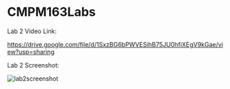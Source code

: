 # CMPM163Labs

Lab 2 Video Link:

https://drive.google.com/file/d/1SxzBG6bPWVESihB75JU0hfiXEgV9kGae/view?usp=sharing

Lab 2 Screenshot:

![lab2screenshot](https://doc-0o-5o-docs.googleusercontent.com/docs/securesc/kb2cq40f1r668s61p4al897jhvvjb5kk/4liv0ort67h7gt9s46e46tdm8qvo0p57/1586575650000/05438843142002771016/01605400336126858276/1EaoZ6V2aQ8FwHX76pnbA1w0SAQs6PEgs?e=view&authuser=0)
